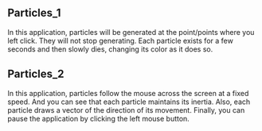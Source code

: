 ## Particles_1
In this application, particles will be generated at the point/points where you left click.
They will not stop generating.
Each particle exists for a few seconds and then slowly dies, changing its color as it does so.

## Particles_2
In this application, particles follow the mouse across the screen at a fixed speed. 
And you can see that each particle maintains its inertia. 
Also, each particle draws a vector of the direction of its movement.
Finally, you can pause the application by clicking the left mouse button.
